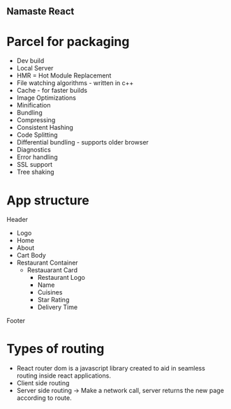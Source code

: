 ## Namaste React

# Parcel for packaging

- Dev build
- Local Server
- HMR = Hot Module Replacement
- File watching algorithms - written in c++
- Cache - for faster builds
- Image Optimizations
- Minification
- Bundling
- Compressing
- Consistent Hashing
- Code Splitting
- Differential bundling - supports older browser
- Diagnostics
- Error handling
- SSL support
- Tree shaking

# App structure

Header

- Logo
- Home
- About
- Cart
  Body
- Restaurant Container
  - Restauarant Card
    - Restaurant Logo
    - Name
    - Cuisines
    - Star Rating
    - Delivery Time

Footer

# Types of routing
 
- React router dom is a javascript library created to aid in seamless routing inside react applications.
- Client side routing
- Server side routing -> Make a network call, server returns the new page according to route.
